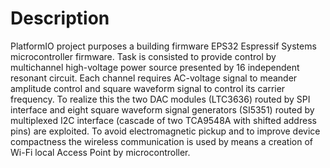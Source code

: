 # Description
PlatformIO project purposes a building firmware EPS32 Espressif Systems microcontroller firmware. Task is consisted to provide control by multichannel high-voltage power source presented by 16 independent resonant circuit. Each channel requires AC-voltage signal to meander amplitude control and square waveform signal to control its carrier frequency. To realize this the two DAC modules (LTC3636) routed by SPI interface and eight square waveform signal generators (SI5351) routed by multiplexed I2C interface (cascade of two TCA9548A with shifted address pins) are exploited. To avoid electromagnetic pickup and to improve device compactness the wireless communication is used by means a creation of Wi-Fi local Access Point by microcontroller.